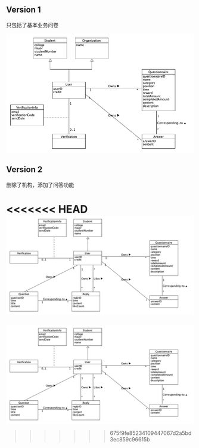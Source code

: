## Version 1

只包括了基本业务问卷

![](https://github.com/swsad/Dashboard/blob/master/imgs/6-requirement-specification/3.1-domain-models/domain_model_v1.png?raw=true)

## Version 2

删除了机构，添加了问答功能

<<<<<<< HEAD
![](https://github.com/swsad/Dashboard/blob/master/imgs/6-requirement-specification/3.1-domain-models/domain_model_v2.png?raw=true)
=======
![](https://github.com/swsad/Dashboard/blob/master/imgs/6-requirement-specification/3.1-domain-models/domain_model_v2.png?raw=true)
>>>>>>> 675f9fe85234109447067d2a5bd3ec859c96615b
